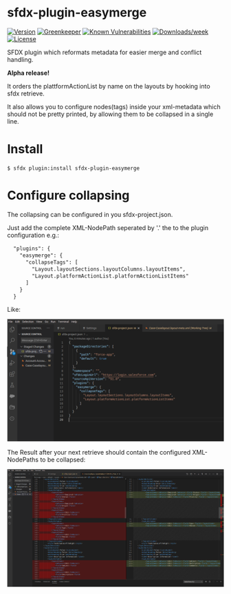 sfdx-plugin-easymerge
=====

[![Version](https://img.shields.io/npm/v/sfdx-plugin-easymerge.svg)](https://npmjs.org/package/sfdx-plugin-easymerge)
[![Greenkeeper](https://badges.greenkeeper.io/cmetz/sfdx-plugin-easymerge.svg)](https://greenkeeper.io/)
[![Known Vulnerabilities](https://snyk.io/test/github/cmetz/sfdx-plugin-easymerge/badge.svg)](https://snyk.io/test/github/cmetz/sfdx-plugin-easymerge)
[![Downloads/week](https://img.shields.io/npm/dw/sfdx-plugin-easymerge.svg)](https://npmjs.org/package/sfdx-plugin-easymerge)
[![License](https://img.shields.io/npm/l/sfdx-plugin-easymerge.svg)](https://github.com/cmetz/sfdx-plugin-easymerge/blob/master/package.json)

SFDX plugin which reformats metadata for easier merge and conflict handling.

**Alpha release!**

It orders the plattformActionList by name on the layouts by hooking into sfdx retrieve.

It also allows you to configure nodes(tags) inside your xml-metadata which should not be pretty printed, by allowing them to be collapsed in a single line.

# Install

```sh-session
$ sfdx plugin:install sfdx-plugin-easymerge
```

# Configure collapsing

The collapsing can be configured in you sfdx-project.json.

Just add the complete XML-NodePath seperated by '.' the to the plugin configuration e.g.:

```
  "plugins": {
    "easymerge": {
      "collapseTags": [
        "Layout.layoutSections.layoutColumns.layoutItems",
        "Layout.platformActionList.platformActionListItems"
      ]
    }
  }
```

Like:

<img src=".images/collapseTagsConfigExample.png" width="800"><br>

The Result after your next retrieve should contain the configured XML-NodePaths to be collapsed:

<img src=".images/collapseTagsExample.png" width="800"><br>
